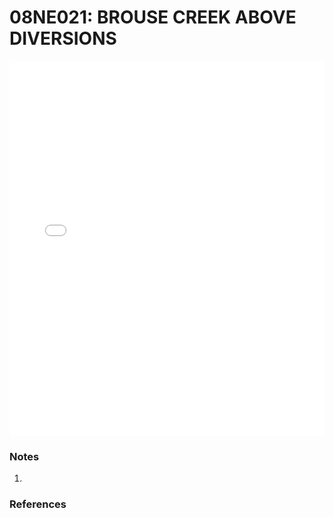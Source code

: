 # 08NE021: BROUSE CREEK ABOVE DIVERSIONS

<iframe src="/_static/stations/08NE021_fdc.html" width="100%" height="600" frameborder="0"></iframe>

### Notes
1. 

### References

